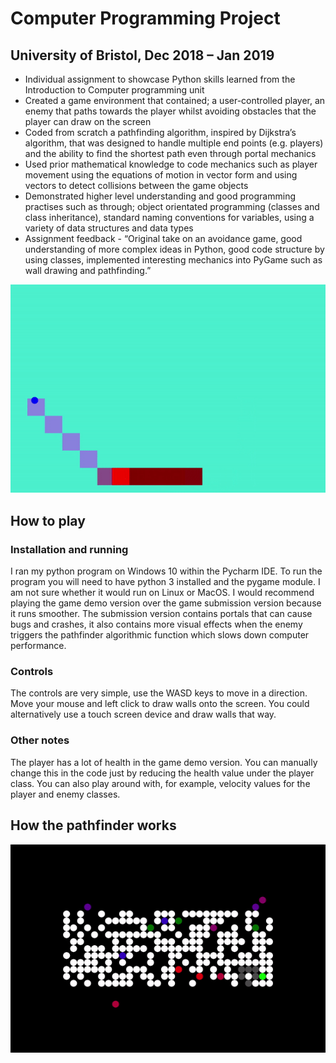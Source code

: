 # Computer Programming Project 	
## University of Bristol, Dec 2018 – Jan 2019
*	Individual assignment to showcase Python skills learned from the Introduction to Computer programming unit
*	Created a game environment that contained; a user-controlled player, an enemy that paths towards the player whilst avoiding obstacles that the player can draw on the screen 
*	Coded from scratch a pathfinding algorithm, inspired by Dijkstra’s algorithm, that was designed to handle multiple end points (e.g. players) and the ability to find the shortest path even through portal mechanics 
*	Used prior mathematical knowledge to code mechanics such as player movement using the equations of motion in vector form and using vectors to detect collisions between the game objects
*	Demonstrated higher level understanding and good programming practises such as through; object orientated programming (classes and class inheritance), standard naming conventions for variables, using a variety of data structures and data types
*	Assignment feedback - “Original take on an avoidance game, good understanding of more complex ideas in Python, good code structure by using classes, implemented interesting mechanics into PyGame such as wall drawing and pathfinding.”

![](game-animation.gif)
## How to play
### Installation and running
I ran my python program on Windows 10 within the Pycharm IDE. To run the program you will need to have python 3 installed and the pygame module. I am not sure whether it would run on Linux or MacOS. I would recommend playing the game demo version over the game submission version because it runs smoother. The submission version contains portals that can cause bugs and crashes, it also contains more visual effects when the enemy triggers the pathfinder algorithmic function which slows down computer performance. 

### Controls
The controls are very simple, use the WASD keys to move in a direction. Move your mouse and left click to draw walls onto the screen. You could alternatively use a touch screen device and draw walls that way. 

### Other notes
The player has a lot of health in the game demo version. You can manually change this in the code just by reducing the health value under the player class. You can also play around with, for example, velocity values for the player and enemy classes. 

## How the pathfinder works
![](demo-animation.gif)
